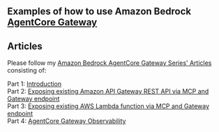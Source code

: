 ## Examples of how to use Amazon Bedrock [AgentCore Gateway](https://docs.aws.amazon.com/bedrock-agentcore/latest/devguide/gateway.html)


## Articles 
Please follow my [Amazon Bedrock AgentCore Gateway Series' Articles](https://dev.to/vkazulkin/series/32759) consisting of:  

Part 1: [Introduction](https://dev.to/aws-heroes/amazon-bedrock-agentcore-gateway-part-1-introduction-1pjl)  
Part 2: [Exposing existing Amazon API Gateway REST API via MCP and Gateway endpoint](https://dev.to/aws-heroes/amazon-bedrock-agentcore-gateway-part-2-exposing-existing-amazon-api-gateway-rest-api-via-mcp-and-4458)    
Part 3: [Exposing existing AWS Lambda function via MCP and Gateway endpoint](https://dev.to/aws-heroes/amazon-bedrock-agentcore-gateway-part-3-exposing-existing-aws-lambda-function-via-mcp-and-gateway-2ga)    
Part 4: [AgentCore Gateway Observability](https://dev.to/aws-heroes/amazon-bedrock-agentcore-gateway-part-4-agentcore-gateway-observability-2775)    


